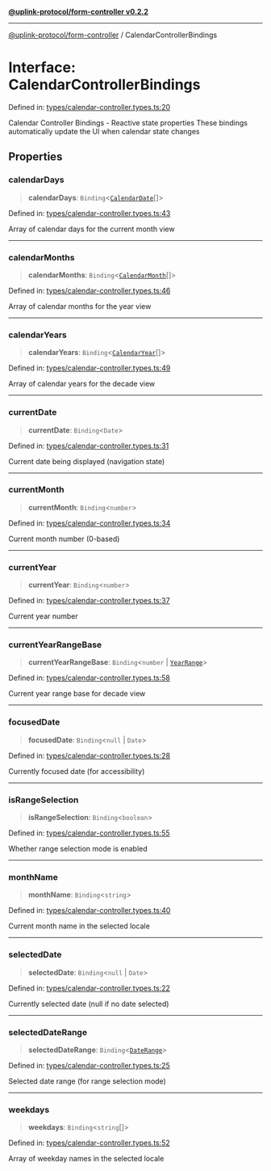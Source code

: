 [**@uplink-protocol/form-controller v0.2.2**](../README.md)

***

[@uplink-protocol/form-controller](../globals.md) / CalendarControllerBindings

# Interface: CalendarControllerBindings

Defined in: [types/calendar-controller.types.ts:20](https://github.com/jmkcoder/uplink-protocol-calendar/blob/9a15037d7723ff15fbca8c4cbbcd3a222733e98e/src/types/calendar-controller.types.ts#L20)

Calendar Controller Bindings - Reactive state properties
These bindings automatically update the UI when calendar state changes

## Properties

### calendarDays

> **calendarDays**: `Binding`\<[`CalendarDate`](CalendarDate.md)[]\>

Defined in: [types/calendar-controller.types.ts:43](https://github.com/jmkcoder/uplink-protocol-calendar/blob/9a15037d7723ff15fbca8c4cbbcd3a222733e98e/src/types/calendar-controller.types.ts#L43)

Array of calendar days for the current month view

***

### calendarMonths

> **calendarMonths**: `Binding`\<[`CalendarMonth`](CalendarMonth.md)[]\>

Defined in: [types/calendar-controller.types.ts:46](https://github.com/jmkcoder/uplink-protocol-calendar/blob/9a15037d7723ff15fbca8c4cbbcd3a222733e98e/src/types/calendar-controller.types.ts#L46)

Array of calendar months for the year view

***

### calendarYears

> **calendarYears**: `Binding`\<[`CalendarYear`](CalendarYear.md)[]\>

Defined in: [types/calendar-controller.types.ts:49](https://github.com/jmkcoder/uplink-protocol-calendar/blob/9a15037d7723ff15fbca8c4cbbcd3a222733e98e/src/types/calendar-controller.types.ts#L49)

Array of calendar years for the decade view

***

### currentDate

> **currentDate**: `Binding`\<`Date`\>

Defined in: [types/calendar-controller.types.ts:31](https://github.com/jmkcoder/uplink-protocol-calendar/blob/9a15037d7723ff15fbca8c4cbbcd3a222733e98e/src/types/calendar-controller.types.ts#L31)

Current date being displayed (navigation state)

***

### currentMonth

> **currentMonth**: `Binding`\<`number`\>

Defined in: [types/calendar-controller.types.ts:34](https://github.com/jmkcoder/uplink-protocol-calendar/blob/9a15037d7723ff15fbca8c4cbbcd3a222733e98e/src/types/calendar-controller.types.ts#L34)

Current month number (0-based)

***

### currentYear

> **currentYear**: `Binding`\<`number`\>

Defined in: [types/calendar-controller.types.ts:37](https://github.com/jmkcoder/uplink-protocol-calendar/blob/9a15037d7723ff15fbca8c4cbbcd3a222733e98e/src/types/calendar-controller.types.ts#L37)

Current year number

***

### currentYearRangeBase

> **currentYearRangeBase**: `Binding`\<`number` \| [`YearRange`](YearRange.md)\>

Defined in: [types/calendar-controller.types.ts:58](https://github.com/jmkcoder/uplink-protocol-calendar/blob/9a15037d7723ff15fbca8c4cbbcd3a222733e98e/src/types/calendar-controller.types.ts#L58)

Current year range base for decade view

***

### focusedDate

> **focusedDate**: `Binding`\<`null` \| `Date`\>

Defined in: [types/calendar-controller.types.ts:28](https://github.com/jmkcoder/uplink-protocol-calendar/blob/9a15037d7723ff15fbca8c4cbbcd3a222733e98e/src/types/calendar-controller.types.ts#L28)

Currently focused date (for accessibility)

***

### isRangeSelection

> **isRangeSelection**: `Binding`\<`boolean`\>

Defined in: [types/calendar-controller.types.ts:55](https://github.com/jmkcoder/uplink-protocol-calendar/blob/9a15037d7723ff15fbca8c4cbbcd3a222733e98e/src/types/calendar-controller.types.ts#L55)

Whether range selection mode is enabled

***

### monthName

> **monthName**: `Binding`\<`string`\>

Defined in: [types/calendar-controller.types.ts:40](https://github.com/jmkcoder/uplink-protocol-calendar/blob/9a15037d7723ff15fbca8c4cbbcd3a222733e98e/src/types/calendar-controller.types.ts#L40)

Current month name in the selected locale

***

### selectedDate

> **selectedDate**: `Binding`\<`null` \| `Date`\>

Defined in: [types/calendar-controller.types.ts:22](https://github.com/jmkcoder/uplink-protocol-calendar/blob/9a15037d7723ff15fbca8c4cbbcd3a222733e98e/src/types/calendar-controller.types.ts#L22)

Currently selected date (null if no date selected)

***

### selectedDateRange

> **selectedDateRange**: `Binding`\<[`DateRange`](DateRange.md)\>

Defined in: [types/calendar-controller.types.ts:25](https://github.com/jmkcoder/uplink-protocol-calendar/blob/9a15037d7723ff15fbca8c4cbbcd3a222733e98e/src/types/calendar-controller.types.ts#L25)

Selected date range (for range selection mode)

***

### weekdays

> **weekdays**: `Binding`\<`string`[]\>

Defined in: [types/calendar-controller.types.ts:52](https://github.com/jmkcoder/uplink-protocol-calendar/blob/9a15037d7723ff15fbca8c4cbbcd3a222733e98e/src/types/calendar-controller.types.ts#L52)

Array of weekday names in the selected locale
